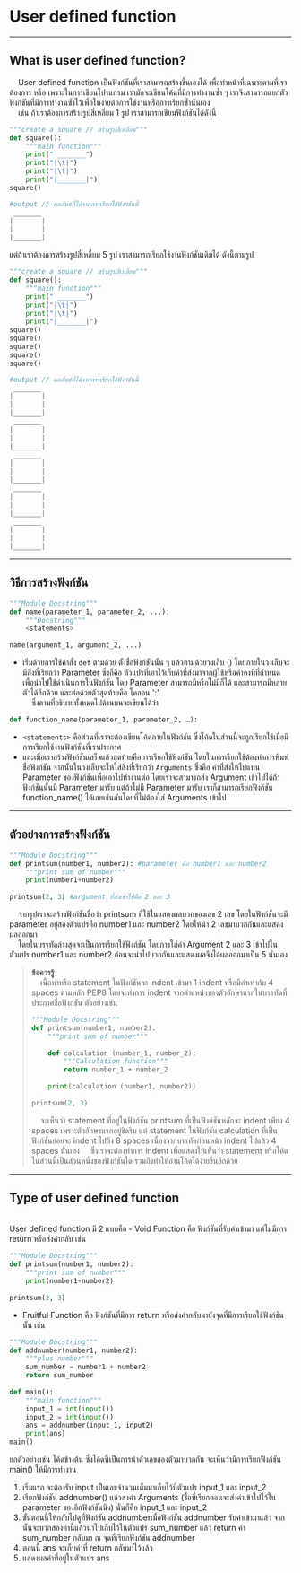 #  User defined function

---

## What is user defined function?

&nbsp;&nbsp;&nbsp;&nbsp;User defined function เป็นฟังก์ชันที่เราสามารถสร้างขึ้นเองได้ เพื่อทำหน้าที่เฉพาะตามที่เราต้องการ หรือ เพราะในการเขียนโปรแกรม เรามักจะเขียนโค้ดที่มีการทำงานซ้ำ ๆ เราจึงสามารถแยกตัวฟังก์ชันที่มีการทำงานซ้ำไว้เพื่อให้ง่ายต่อการใช้งานหรือการเรียกซ้ำนั่นเอง <br>
&nbsp;&nbsp;&nbsp;&nbsp;เช่น ถ้าเราต้องการสร้างรูปสี่เหลี่ยม 1 รูป เราสามารถเขียนฟังก์ชันได้ดังนี้

```python
"""create a square // สร้างรูปสี่เหลี่ยม"""
def square():
    """main function""" 
    print(" _______")
    print("|\t|")
    print("|\t|")
    print("|_______|")
square()

#output // ผลลัพธ์ที่ได้จากการเรียกใช้ฟังก์ชันนี้
 _______
|       |
|       |
|_______|
```

แต่ถ้าเราต้องการสร้างรูปสี่เหลี่ยม 5 รูป เราสามารถเรียกใช้งานฟังก์ชันเดิมได้ ดังนี้ตามรูป

```python
"""create a square // สร้างรูปสี่เหลี่ยม"""
def square():
    """main function""" 
    print(" _______")
    print("|\t|")
    print("|\t|")
    print("|_______|")
square()
square()
square()
square()
square()

#output // ผลลัพธ์ที่ได้จากการเรียกใช้ฟังก์ชันนี้
 _______
|       |
|       |
|_______|
 _______
|       |
|       |
|_______|
 _______
|       |
|       |
|_______|
 _______
|       |
|       |
|_______|
 _______
|       |
|       |
|_______|
```

---

## วิธีการสร้างฟังก์ชัน

```python
"""Module Docstring"""
def name(parameter_1, parameter_2, ...):
    """Docstring""" 
    <statements>
  
name(argument_1, argument_2, ...)
```

- เริ่มด้วยการใช้คำสั่ง ```def```  ตามด้วย ตั้งชื่อฟังก์ชันนั้น ๆ  แล้วตามด้วยวงเล็บ () โดยภายในวงเล็บจะมีสิ่งที่เรียกว่า Parameter ซึ่งก็คือ ตัวแปรที่เอาไว้เก็บค่าที่ส่งมาจากผู้ใช้หรือค่าคงที่ที่กำหนด เพื่อนำไปใช้ดำเนินการในฟังก์ชัน
โดย Parameter สามารถมีหรือไม่มีก็ได้ และสามารถมีหลายตัวได้อีกด้วย และต่อด้วยตัวสุดท้ายคือ โคลอน ':' <br>
&nbsp;&nbsp;&nbsp;&nbsp;ซึ่งตามที่อธิบายทั้งหมดไปด้านบนจะเขียนได้ว่า<br>

```python
def function_name(parameter_1, parameter_2, …):
```

- ```<statements>``` คือส่วนที่เราจะต้องเขียนโค้ดภายในฟังก์ชัน ซึ่งโค้ดในส่วนนี้จะถูกเรียกใช้เมื่อมีการเรียกใช้งานฟังก์ชันที่เราประกาศ
- และเมื่อเราสร้างฟังก์ชันเสร็จแล้วสุดท้ายคือการเรียกใช้ฟังก์ชัน โดยในการเรียกใช้ต้องทำการพิมพ์ชื่อฟังก์ชัน จากนั้นในวงเล็บจะให้ใส่สิ่งที่เรียกว่า ```Arguments``` ซึ่งคือ ค่าที่ส่งให้ไปแทน Parameter ของฟังก์ชันเพื่อเอาไปทำงานต่อ
โดยเราจะสามารถส่ง Argument เข้าไปได้ถ้าฟังก์ชันนั้นมี Parameter มารับ แต่ถ้าไม่มี Parameter มารับ เราก็สามารถเรียกฟังก์ชัน function_name() ได้เลยเช่นกันโดยที่ไม่ต้องใส่ Arguments เข้าไป

---
  
## ตัวอย่างการสร้างฟังก์ชัน
  
```python
"""Module Docstring"""
def printsum(number1, number2): #parameter คือ number1 และ number2
    """print sum of number""" 
    print(number1+number2)
  
printsum(2, 3) #argument ที่ส่งเข้าไปคือ 2 และ 3
```

&nbsp;&nbsp;&nbsp;&nbsp;จากรูปเราจะสร้างฟังก์ชันชื่อว่า printsum ที่ใช้ในแสดงผลบวกของเลข 2 เลข โดยในฟังก์ชันจะมี parameter อยู่สองตัวแปรคือ number1 และ number2 โดยให้นำ 2 เลขมาบวกกันและแสดงผลออกมา<br>
&nbsp;&nbsp;&nbsp;&nbsp;โดยในบรรทัดล่างสุดจะเป็นการเรียกใช้ฟังก์ชัน โดยการใส่ค่า Argument 2 และ 3 เข้าไปในตัวแปร number1 และ number2 ก่อนจะนำไปบวกกันและแสดงผลจึงได้ผลออกมาเป็น 5 นั่นเอง

> **ข้อควรรู้**<br>
> &nbsp;&nbsp;&nbsp;&nbsp;เนื้อหาหรือ statement ในฟังก์ชันจะ indent เข้ามา  1 indent หรือมีค่าเท่ากับ 4 spaces ตามหลัก PEP8 โดยจะทำการ indent จากตำแหน่งของตัวอักษรแรกในบรรทัดที่ประกาศชื่อฟังก์ชัน 
> ตัวอย่างเช่น
> 
> ```python
> """Module Docstring"""
> def printsum(number1, number2):
>     """print sum of number""" 
>   
>     def calculation (number_1, number_2):
>         """Calculation function"""
>         return number_1 + number_2
>     
>     print(calculation (number1, number2))
>   
> printsum(2, 3)
> ```
> 
> &nbsp;&nbsp;&nbsp;&nbsp;จะเห็นว่า statement ที่อยู่ในฟังก์ชัน printsum ที่เป็นฟังก์ชันหลักจะ indent เพียง 4 spaces เพราะตัวอักษรแรกอยู่ชิดริม แต่ statement ในฟังก์ชัน calculation  ที่เป็นฟังก์ชันย่อยจะ indent ไปถึง 8 spaces เนื่องจากบรรทัดก่อนหน้า indent ไปแล้ว 4 spaces นั่นเอง
> &nbsp;&nbsp;&nbsp;&nbsp;ซึ่งเราจะต้องทำการ indent เพื่อแสดงให้เห็นว่า statement หรือโค้ดในส่วนนี้เป็นส่วนหนึ่งของฟังก์ชันใด รวมถึงทำให้อ่านโค้ดได้ง่ายขึ้นอีกด้วย
  
---

## Type of user defined function
<br>
User defined function มี 2 แบบคือ
- Void Function คือ ฟังก์ชันที่รับค่าเข้ามา แต่ไม่มีการ return หรือส่งค่ากลับ เช่น

```python
"""Module Docstring"""
def printsum(number1, number2): 
    """print sum of number""" 
    print(number1+number2)
  
printsum(2, 3) 
```

- Fruitful Function คือ ฟังก์ชันที่มีการ return หรือส่งค่ากลับมายังจุดที่มีการเรียกใช้ฟังก์ชันนั้น เช่น
 
```python
"""Module Docstring"""
def addnumber(number1, number2): 
    """plus number""" 
    sum_number = number1 + number2
    return sum_number
    
def main():
    """main function"""
    input_1 = int(input())
    input_2 = int(input())
    ans = addnumber(input_1, input2)
    print(ans)
main() 
```
 ยกตัวอย่างเช่น โค้ดข้างต้น ซึ่งโค้ดนี้เป็นการนำตัวเลขสองตัวมาบวกกัน จะเห็นว่ามีการเรียกฟังก์ชัน main() ให้มีการทำงาน
1. เริ่มแรก จะต้องรับ input เป็นเลขจำนวนเต็มมาเก็บไว้ที่ตัวแปร input_1 และ input_2
2. เรียกฟังก์ชัน addnumber() แล้วส่งค่า Arguments (ชื่อที่เรียกตอนจะส่งค่าเข้าไปไว้ใน parameter ของอีกฟังก์ชันนึง) นั่นก็คือ input_1 และ input_2
3. ขั้นตอนนี้ให้กลับไปดูที่ฟังก์ชัน addnumberเมื่อฟังก์ชัน addnumber รับค่าเข้ามาแล้ว จากนั้นจะบวกสองค่านี้แล้วนำไปเก็บไว้ในตัวแปร sum_number  แล้ว return ค่า sum_number กลับมา ณ จุดที่เรียกฟังก์ชัน addnumber
4. ตอนนี้ ans จะเก็บค่าที่ return กลับมาไว้แล้ว
5. แสดงผลค่าที่อยู่ในตัวแปร ans


